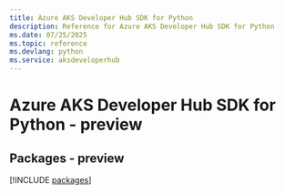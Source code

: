 ```yaml
---
title: Azure AKS Developer Hub SDK for Python
description: Reference for Azure AKS Developer Hub SDK for Python
ms.date: 07/25/2025
ms.topic: reference
ms.devlang: python
ms.service: aksdeveloperhub
---
```

# Azure AKS Developer Hub SDK for Python - preview
## Packages - preview
[!INCLUDE [packages](aks-developer-hub-index.md)]